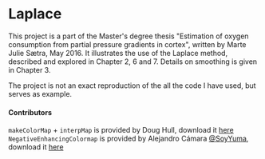 # Laplace

This project is a part of the Master's degree thesis 
"Estimation of oxygen consumption
from partial pressure gradients in cortex", written by Marte Julie Sætra, May 2016.
It illustrates the use of the Laplace method, described and explored in Chapter 
2, 6 and 7. Details on smoothing is given in Chapter 3.

The project is not an exact reproduction of the all the code I have used, but serves
as example.

#### Contributors
`makeColorMap` + `interpMap` is provided by Doug Hull, download it [here](http://www.mathworks.com/matlabcentral/fileexchange/17552-makecolormap)
`NegativeEnhancingColormap` is provided by Alejandro Cámara [@SoyYuma](https://github.com/SoyYuma), download it [here](http://acamara.es/blog/2013/01/negative-enhancing-colormap-for-matlab/)
